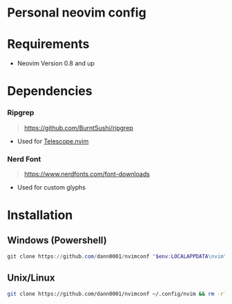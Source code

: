 # Personal neovim config
# Requirements
- Neovim Version 0.8 and up
# Dependencies
### Ripgrep
> https://github.com/BurntSushi/ripgrep
- Used for [Telescope.nvim](https://github.com/nvim-telescope/telescope.nvim)
### Nerd Font
> https://www.nerdfonts.com/font-downloads
- Used for custom glyphs
# Installation
## Windows (Powershell)

```ps1
git clone https://github.com/dann0001/nvimconf "$env:LOCALAPPDATA\nvim";Remove-Item -Path "$env:LOCALAPPDATA\nvim\README.md";Remove-Item -Recurse -Force "$env:LOCALAPPDATA\nvim\.git"
```

## Unix/Linux
```bash
git clone https://github.com/dann0001/nvimconf ~/.config/nvim && rm -rf ~/.config/nvim/.git && rm -rf ~/.config/nvim/README.md
```

